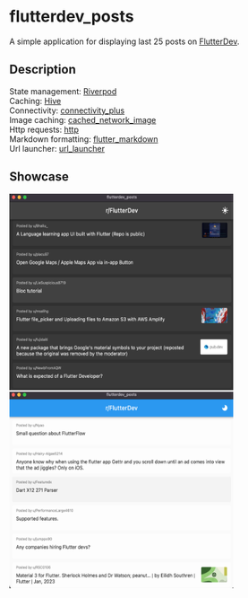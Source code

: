 # flutterdev_posts

A simple application for displaying last 25 posts on [FlutterDev](https://www.reddit.com/r/FlutterDev/).

## Description
  
  State management: [Riverpod](https://pub.dev/packages/flutter_riverpod)\
  Caching: [Hive](https://pub.dev/packages/hive)\
  Connectivity: [connectivity_plus](https://pub.dev/packages/connectivity_plus)\
  Image caching: [cached_network_image](https://pub.dev/packages/cached_network_image)\
  Http requests: [http](https://pub.dev/packages/http)\
  Markdown formatting: [flutter_markdown](https://pub.dev/packages/flutter_markdown)\
  Url launcher: [url_launcher](https://pub.dev/packages/url_launcher)

## Showcase

<div style="flex-direction: row;">
  <img src="media/desktop_dark.png" height="350" width="400">
  <img src="media/desktop_light.png" height="350" width="400">
</div>
